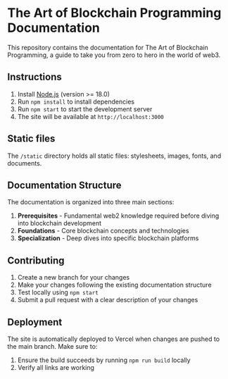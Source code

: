 # The Art of Blockchain Programming Documentation

This repository contains the documentation for The Art of Blockchain Programming, a guide to take you from zero to hero in the world of web3.

## Instructions

1. Install [Node.js](https://nodejs.org/) (version >= 18.0)
2. Run `npm install` to install dependencies
3. Run `npm start` to start the development server
4. The site will be available at `http://localhost:3000`

## Static files

The `/static` directory holds all static files: stylesheets, images, fonts, and documents.

## Documentation Structure

The documentation is organized into three main sections:

1. **Prerequisites** - Fundamental web2 knowledge required before diving into blockchain development
2. **Foundations** - Core blockchain concepts and technologies
3. **Specialization** - Deep dives into specific blockchain platforms

## Contributing

1. Create a new branch for your changes
2. Make your changes following the existing documentation structure
3. Test locally using `npm start`
4. Submit a pull request with a clear description of your changes

## Deployment

The site is automatically deployed to Vercel when changes are pushed to the main branch. Make sure to:

1. Ensure the build succeeds by running `npm run build` locally 
2. Verify all links are working